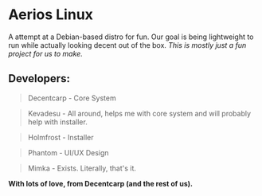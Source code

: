 # Aerios Linux

A attempt at a Debian-based distro for fun. Our goal is being lightweight to run while actually looking decent out of the box.
*This is mostly just a fun project for us to make.*

## Developers:

> Decentcarp - Core System 

> Kevadesu - All around, helps me with core system and will probably help with installer.

> Holmfrost - Installer 

> Phantom - UI/UX Design

> Mimka - Exists. Literally, that's it.

**With lots of love, from Decentcarp (and the rest of us).**

